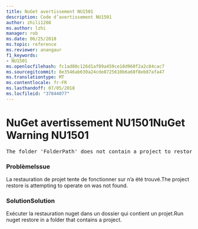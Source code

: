 ```yaml
---
title: NuGet avertissement NU1501
description: Code d’avertissement NU1501
author: zhili1208
ms.author: lzhi
manager: rob
ms.date: 06/25/2018
ms.topic: reference
ms.reviewer: anangaur
f1_keywords:
- NU1501
ms.openlocfilehash: fc1ad80c126d1af89a459ce10d960f2a2c84cac7
ms.sourcegitcommit: 8e3546ab630a24cde8725610b6a68f8eb87afa47
ms.translationtype: MT
ms.contentlocale: fr-FR
ms.lasthandoff: 07/05/2018
ms.locfileid: "37844077"
---
```

# <a name="nuget-warning-nu1501"></a><span data-ttu-id="61ab5-103">NuGet avertissement NU1501</span><span class="sxs-lookup"><span data-stu-id="61ab5-103">NuGet Warning NU1501</span></span>

<pre>The folder 'FolderPath' does not contain a project to restore.</pre>


### <a name="issue"></a><span data-ttu-id="61ab5-104">Problème</span><span class="sxs-lookup"><span data-stu-id="61ab5-104">Issue</span></span>
<span data-ttu-id="61ab5-105">La restauration de projet tente de fonctionner sur n’a été trouvé.</span><span class="sxs-lookup"><span data-stu-id="61ab5-105">The project restore is attempting to operate on was not found.</span></span> 

### <a name="solution"></a><span data-ttu-id="61ab5-106">Solution</span><span class="sxs-lookup"><span data-stu-id="61ab5-106">Solution</span></span>
<span data-ttu-id="61ab5-107">Exécuter la restauration nuget dans un dossier qui contient un projet.</span><span class="sxs-lookup"><span data-stu-id="61ab5-107">Run nuget restore in a folder that contains a project.</span></span> 
